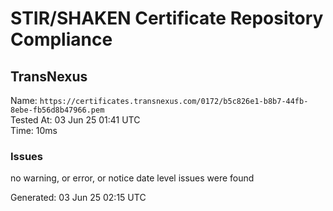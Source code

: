 # STIR/SHAKEN Certificate Repository Compliance

## TransNexus

Name: `https://certificates.transnexus.com/0172/b5c826e1-b8b7-44fb-8ebe-fb56d8b47966.pem`\
Tested At: 03 Jun 25 01:41 UTC\
Time: 10ms

### Issues

no warning, or error, or notice date level issues were found

Generated: 03 Jun 25 02:15 UTC